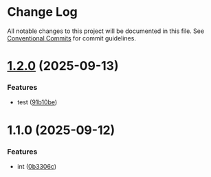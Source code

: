# Change Log

All notable changes to this project will be documented in this file.
See [Conventional Commits](https://conventionalcommits.org) for commit guidelines.

# [1.2.0](https://github.com/Minyym/ym-lerna/compare/v1.1.0...v1.2.0) (2025-09-13)


### Features

* test ([91b10be](https://github.com/Minyym/ym-lerna/commit/91b10be2505a3ede49a505b67a4efd0bf6723855))





# 1.1.0 (2025-09-12)


### Features

* int ([0b3306c](https://github.com/Minyym/ym-lerna/commit/0b3306c39768678940585cbfee4f948d0406f71d))
